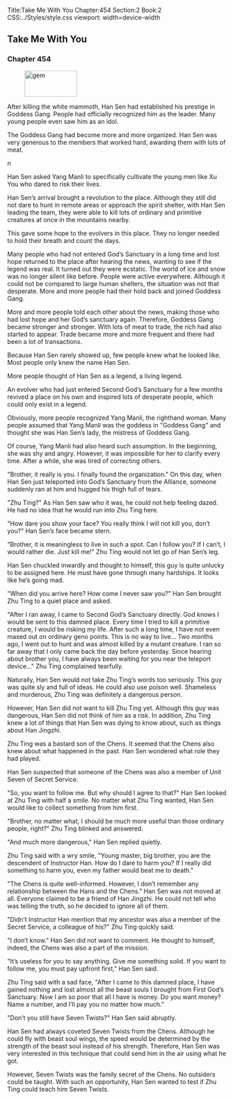 Title:Take Me With You 
Chapter:454 
Section:2 
Book:2 
CSS:../Styles/style.css 
viewport: width=device-width
  
## Take Me With You
### Chapter 454 
<figure>
	<img src="../Images/gem.gif" alt="gem" id="gem" width="120" height="60" />
</figure>
  

  
  After killing the white mammoth, Han Sen had established his prestige in Goddess Gang. People had officially recognized him as the leader. Many young people even saw him as an idol.

The Goddess Gang had become more and more organized. Han Sen was very generous to the members that worked hard, awarding them with lots of meat.

n

Han Sen asked Yang Manli to specifically cultivate the young men like Xu You who dared to risk their lives.

Han Sen’s arrival brought a revolution to the place. Although they still did not dare to hunt in remote areas or approach the spirit shelter, with Han Sen leading the team, they were able to kill lots of ordinary and primitive creatures at once in the mountains nearby.

This gave some hope to the evolvers in this place. They no longer needed to hold their breath and count the days.

Many people who had not entered God’s Sanctuary in a long time and lost hope returned to the place after hearing the news, wanting to see if the legend was real. It turned out they were ecstatic. The world of ice and snow was no longer silent like before. People were active everywhere. Although it could not be compared to large human shelters, the situation was not that desperate. More and more people had their hold back and joined Goddess Gang.

More and more people told each other about the news, making those who had lost hope and her God’s sanctuary again. Therefore, Goddess Gang became stronger and stronger. With lots of meat to trade, the rich had also started to appear. Trade became more and more frequent and there had been a lot of transactions.

Because Han Sen rarely showed up, few people knew what he looked like. Most people only knew the name Han Sen.

More people thought of Han Sen as a legend, a living legend.

An evolver who had just entered Second God’s Sanctuary for a few months revived a place on his own and inspired lots of desperate people, which could only exist in a legend.

Obviously, more people recognized Yang Manli, the righthand woman. Many people assumed that Yang Manli was the goddess in "Goddess Gang" and thought she was Han Sen’s lady, the mistress of Goddess Gang.

Of course, Yang Manli had also heard such assumption. In the beginning, she was shy and angry. However, it was impossible for her to clarify every time. After a while, she was tired of correcting others.

"Brother, it really is you. I finally found the organization." On this day, when Han Sen just teleported into God’s Sanctuary from the Alliance, someone suddenly ran at him and hugged his thigh full of tears.

"Zhu Ting?" As Han Sen saw who it was, he could not help feeling dazed. He had no idea that he would run into Zhu Ting here.

"How dare you show your face? You really think I will not kill you, don’t you?" Han Sen’s face became stern.

"Brother, it is meaningless to live in such a spot. Can I follow you? If I can’t, I would rather die. Just kill me!" Zhu Ting would not let go of Han Sen’s leg.

Han Sen chuckled inwardly and thought to himself, this guy is quite unlucky to be assigned here. He must have gone through many hardships. It looks like he’s going mad.

"When did you arrive here? How come I never saw you?" Han Sen brought Zhu Ting to a quiet place and asked.

"After I ran away, I came to Second God’s Sanctuary directly. God knows I would be sent to this damned place. Every time I tried to kill a primitive creature, I would be risking my life. After such a long time, I have not even maxed out on ordinary geno points. This is no way to live… Two months ago, I went out to hunt and was almost killed by a mutant creature. I ran so far away that I only came back the day before yesterday. Since hearing about brother you, I have always been waiting for you near the teleport device…" Zhu Ting complained tearfully.

Naturally, Han Sen would not take Zhu Ting’s words too seriously. This guy was quite sly and full of ideas. He could also use poison well. Shameless and murderous, Zhu Ting was definitely a dangerous person.

However, Han Sen did not want to kill Zhu Ting yet. Although this guy was dangerous, Han Sen did not think of him as a risk. In addition, Zhu Ting knew a lot of things that Han Sen was dying to know about, such as things about Han Jingzhi.

Zhu Ting was a bastard son of the Chens. It seemed that the Chens also knew about what happened in the past. Han Sen wondered what role they had played.

Han Sen suspected that someone of the Chens was also a member of Unit Seven of Secret Service.

"So, you want to follow me. But why should I agree to that?" Han Sen looked at Zhu Ting with half a smile. No matter what Zhu Ting wanted, Han Sen would like to collect something from him first.

"Brother, no matter what, I should be much more useful than those ordinary people, right?" Zhu Ting blinked and answered.

"And much more dangerous," Han Sen replied quietly.

Zhu Ting said with a wry smile, "Young master, big brother, you are the descendent of Instructor Han. How do I dare to harm you? If I really did something to harm you, even my father would beat me to death."

"The Chens is quite well-informed. However, I don’t remember any relationship between the Hans and the Chens." Han Sen was not moved at all. Everyone claimed to be a friend of Han Jingzhi. He could not tell who was telling the truth, so he decided to ignore all of them.

"Didn’t Instructor Han mention that my ancestor was also a member of the Secret Service, a colleague of his?" Zhu Ting quickly said.

"I don’t know." Han Sen did not want to comment. He thought to himself, indeed, the Chens was also a part of the mission.

"It’s useless for you to say anything. Give me something solid. If you want to follow me, you must pay upfront first," Han Sen said.

Zhu Ting said with a sad face, "After I came to this damned place, I have gained nothing and lost almost all the beast souls I brought from First God’s Sanctuary. Now I am so poor that all I have is money. Do you want money? Name a number, and I’ll pay you no matter how much."

"Don’t you still have Seven Twists?" Han Sen said abruptly.

Han Sen had always coveted Seven Twists from the Chens. Although he could fly with beast soul wings, the speed would be determined by the strength of the beast soul instead of his strength. Therefore, Han Sen was very interested in this technique that could send him in the air using what he got.

However, Seven Twists was the family secret of the Chens. No outsiders could be taught. With such an opportunity, Han Sen wanted to test if Zhu Ting could teach him Seven Twists.
